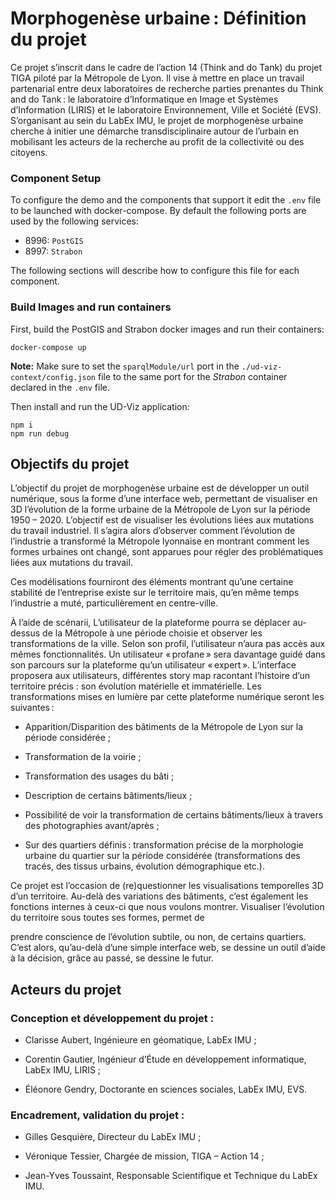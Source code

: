 # Morphogenèse urbaine : Définition du projet 

Ce projet s’inscrit dans le cadre de l’action 14 (Think and do Tank) du projet TIGA piloté par la Métropole de Lyon. Il vise à mettre en place un travail partenarial entre deux laboratoires de recherche parties prenantes du Think and do Tank : le laboratoire d’Informatique en Image et Systèmes d’Information (LIRIS) et le laboratoire Environnement, Ville et Société (EVS). S’organisant au sein du LabEx IMU, le projet de morphogenèse urbaine cherche à initier une démarche transdisciplinaire autour de l’urbain en mobilisant les acteurs de la recherche au profit de la collectivité ou des citoyens.  

### Component Setup
To configure the demo and the components that support it edit the `.env` file to be launched with docker-compose. By default the following ports are used by the following services:
- 8996: `PostGIS`
- 8997: `Strabon`

The following sections will describe how to configure this file for each component. 

### Build Images and run containers
First, build the PostGIS and Strabon docker images and run their containers:
```
docker-compose up
```

**Note:** Make sure to set the `sparqlModule/url` port in the `./ud-viz-context/config.json` file to the same port for the _Strabon_ container declared in the `.env` file.

Then install and run the UD-Viz application:
```
npm i
npm run debug
```

 

## Objectifs du projet  

 

L’objectif du projet de morphogenèse urbaine est de développer un outil numérique, sous la forme d’une interface web, permettant de visualiser en 3D l’évolution de la forme urbaine de la Métropole de Lyon sur la période 1950 – 2020. L’objectif est de visualiser les évolutions liées aux mutations du travail industriel. Il s’agira alors d’observer comment l’évolution de l’industrie a transformé la Métropole lyonnaise en montrant comment les formes urbaines ont changé, sont apparues pour régler des problématiques liées aux mutations du travail.  

Ces modélisations fourniront des éléments montrant qu’une certaine stabilité de l’entreprise existe sur le territoire mais, qu’en même temps l’industrie a muté, particulièrement en centre-ville.  

 

À l’aide de scénarii, L’utilisateur de la plateforme pourra se déplacer au-dessus de la Métropole à une période choisie et observer les transformations de la ville. Selon son profil, l’utilisateur n’aura pas accès aux mêmes fonctionnalités. Un utilisateur « profane » sera davantage guidé dans son parcours sur la plateforme qu’un utilisateur « expert ». L’interface proposera aux utilisateurs, différentes story map racontant l’histoire d’un territoire précis : son évolution matérielle et immatérielle. Les transformations mises en lumière par cette plateforme numérique seront les suivantes : 

 - Apparition/Disparition des bâtiments de la Métropole de Lyon sur la période considérée ; 

 - Transformation de la voirie ; 

 - Transformation des usages du bâti ; 

 - Description de certains bâtiments/lieux ; 

- Possibilité de voir la transformation de certains bâtiments/lieux à travers des photographies avant/après ; 

 - Sur des quartiers définis : transformation précise de la morphologie urbaine du quartier sur la période considérée (transformations des tracés, des tissus urbains, évolution démographique etc.).  

Ce projet est l’occasion de (re)questionner les visualisations temporelles 3D d’un territoire. Au-delà des variations des bâtiments, c’est également les fonctions internes à ceux-ci que nous voulons montrer. Visualiser l’évolution du territoire sous toutes ses formes, permet de 

prendre conscience de l’évolution subtile, ou non, de certains quartiers. C’est alors, qu’au-delà d’une simple interface web, se dessine un outil d’aide à la décision, grâce au passé, se dessine le futur. 

 

## Acteurs du projet 

 

### Conception et développement du projet : 

 - Clarisse Aubert, Ingénieure en géomatique, LabEx IMU ; 

 - Corentin Gautier, Ingénieur d’Étude en développement informatique, LabEx IMU, LIRIS ; 

 - Éléonore Gendry, Doctorante en sciences sociales, LabEx IMU, EVS. 
 

### Encadrement, validation du projet : 

- Gilles Gesquière, Directeur du LabEx IMU ; 

- Véronique Tessier, Chargée de mission, TIGA – Action 14 ; 

- Jean-Yves Toussaint, Responsable Scientifique et Technique du LabEx IMU. 
